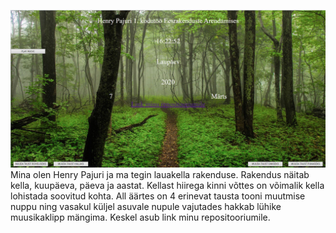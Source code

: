 ![N2idis](n2idis.JPG)
Mina olen Henry Pajuri ja ma tegin lauakella rakenduse. Rakendus näitab kella, kuupäeva, päeva ja aastat. Kellast hiirega kinni võttes on võimalik kella lohistada soovitud kohta. All äärtes on 4 erinevat tausta tooni muutmise nuppu ning vasakul küljel asuvale nupule vajutades hakkab lühike muusikaklipp mängima. Keskel asub link minu repositooriumile.
